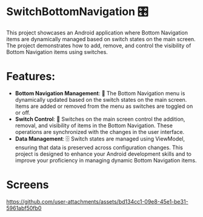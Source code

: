 #  SwitchBottomNavigation 🎛️
This project showcases an Android application where Bottom Navigation items are dynamically managed based on switch states on the main screen. The project demonstrates how to add, remove, and control the visibility of Bottom Navigation items using switches.

 # Features:
- **Bottom Navigation Management**: 📲 The Bottom Navigation menu is dynamically updated based on the switch states on the main screen. Items are added or removed from the menu as switches are toggled on or off.
- **Switch Control**: 🔄 Switches on the main screen control the addition, removal, and visibility of items in the Bottom Navigation. These operations are synchronized with the changes in the user interface.
- **Data Management**: 🗄️ Switch states are managed using ViewModel, ensuring that data is preserved across configuration changes.
This project is designed to enhance your Android development skills and to improve your proficiency in managing dynamic Bottom Navigation items.

# Screens
https://github.com/user-attachments/assets/bd134cc1-09e8-45e1-be31-5961abf50fb0


